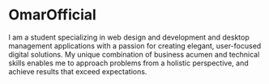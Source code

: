 # OmarOfficial
I am a student specializing in web design and development and desktop management applications with a passion for creating elegant, user-focused digital solutions. My unique combination of business acumen and technical skills enables me to approach problems from a holistic perspective, and achieve results that exceed expectations.
